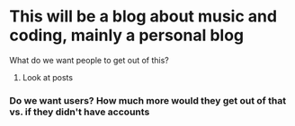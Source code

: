 # This will be a blog about music and coding, mainly a personal blog

What do we want people to get out of this?
1. Look at posts

### Do we want users? How much more would they get out of that vs. if they didn't have accounts